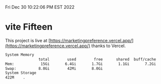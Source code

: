 Fri Dec 30 10:22:06 PM EST 2022

# vite Fifteen


This project is live at [https://marketingpreference.vercel.app/](https://marketingpreference.vercel.app/) thanks to Vercel.

```bash
System Memory
               total        used        free      shared  buff/cache   available
Mem:            15Gi       6.4Gi       1.7Gi       1.1Gi       7.2Gi       7.5Gi
Swap:          8.0Gi        42Mi       8.0Gi
System Storage
422M	.
```
```bash

